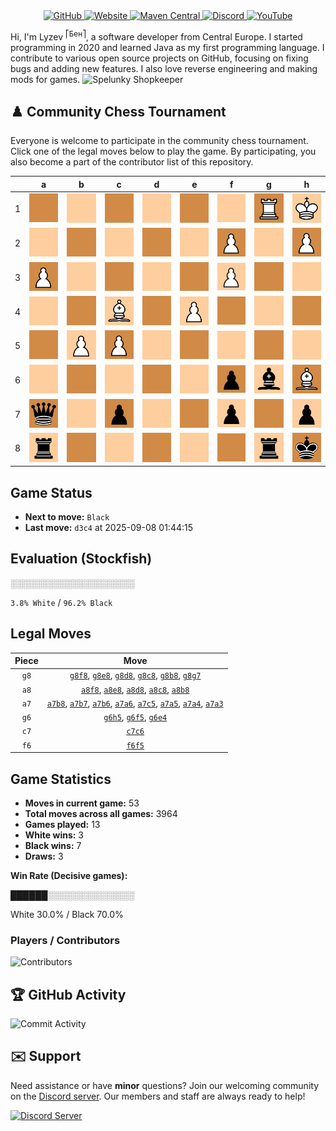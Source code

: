 <div align="center">
    <a href="https://github.com/Lyzev">
        <img src="https://wsrv.nl/?url=https://cdn.jsdelivr.net/npm/@intergrav/devins-badges@3.2.0/assets/cozy-minimal/available/github_vector.svg&w=64&h=64" alt="GitHub">
    </a>
    <a href="https://lyzev.dev">
        <img src="https://wsrv.nl/?url=https://cdn.jsdelivr.net/npm/@intergrav/devins-badges@3.2.0/assets/cozy-minimal/documentation/website_vector.svg&w=64&h=64" alt="Website">
    </a>
    <a href="https://central.sonatype.com/namespace/dev.lyzev.api">
        <img src="https://wsrv.nl/?url=https://cdn.jsdelivr.net/npm/@intergrav/devins-badges@3.2.0/assets/cozy-minimal/available/maven-central_vector.svg&w=64&h=64" alt="Maven Central">
    </a>
    <a href="https://lyzev.dev/discord">
        <img src="https://wsrv.nl/?url=https://cdn.jsdelivr.net/npm/@intergrav/devins-badges@3/assets/cozy-minimal/social/discord-plural_vector.svg&w=64&h=64" alt="Discord">
    </a>
    <a href="https://www.youtube.com/@lyzev">
        <img src="https://wsrv.nl/?url=https://cdn.jsdelivr.net/npm/@intergrav/devins-badges@3.2.0/assets/cozy-minimal/social/youtube-singular_vector.svg&w=64&h=64" alt="YouTube">
    </a>
</div>

[//]: # (23, 08 Mon 2021, 20:00:00)

Hi, I'm Lyzev <sup>⎡Бен⎤</sup>, a software developer from Central Europe. I started programming in 2020 and learned Java as my first programming language. I contribute to various open source projects on GitHub, focusing on fixing bugs and adding new features. I also love reverse engineering and making mods for games. ![Spelunky Shopkeeper](https://static.wikia.nocookie.net/spelunky/images/c/cd/Shopkeeper_HD.png/revision/latest/scale-to-height-down/18)

## :chess_pawn: Community Chess Tournament

Everyone is welcome to participate in the community chess tournament.
Click one of the legal moves below to play the game. By participating, you also become a part of the contributor list of this repository.

|   | a | b | c | d | e | f | g | h |
|---|---|---|---|---|---|---|---|---|
| 1 | ![Square](chess/assets/img/dark/square.svg) | ![Square](chess/assets/img/light/square.svg) | ![Square](chess/assets/img/dark/square.svg) | ![Square](chess/assets/img/light/square.svg) | ![Square](chess/assets/img/dark/square.svg) | ![Square](chess/assets/img/light/square.svg) | ![R](chess/assets/img/dark/white/tower.svg) | ![K](chess/assets/img/light/white/king.svg) |
| 2 | ![Square](chess/assets/img/light/square.svg) | ![Square](chess/assets/img/dark/square.svg) | ![Square](chess/assets/img/light/square.svg) | ![Square](chess/assets/img/dark/square.svg) | ![Square](chess/assets/img/light/square.svg) | ![P](chess/assets/img/dark/white/pawn.svg) | ![Square](chess/assets/img/light/square.svg) | ![P](chess/assets/img/dark/white/pawn.svg) |
| 3 | [![P](chess/assets/img/dark/white/pawn.svg)](https://github.com/Lyzev/Lyzev/issues/new?title=chess%7Ca7a3&body=Click+%27Create%27+to+submit+this+move.) | ![Square](chess/assets/img/light/square.svg) | ![Square](chess/assets/img/dark/square.svg) | ![Square](chess/assets/img/light/square.svg) | ![Square](chess/assets/img/dark/square.svg) | ![P](chess/assets/img/light/white/pawn.svg) | ![Square](chess/assets/img/dark/square.svg) | ![Square](chess/assets/img/light/square.svg) |
| 4 | [![Square](chess/assets/img/light/square.svg)](https://github.com/Lyzev/Lyzev/issues/new?title=chess%7Ca7a4&body=Click+%27Create%27+to+submit+this+move.) | ![Square](chess/assets/img/dark/square.svg) | ![B](chess/assets/img/light/white/bishop.svg) | ![Square](chess/assets/img/dark/square.svg) | [![P](chess/assets/img/light/white/pawn.svg)](https://github.com/Lyzev/Lyzev/issues/new?title=chess%7Cg6e4&body=Click+%27Create%27+to+submit+this+move.) | ![Square](chess/assets/img/dark/square.svg) | ![Square](chess/assets/img/light/square.svg) | ![Square](chess/assets/img/dark/square.svg) |
| 5 | [![Square](chess/assets/img/dark/square.svg)](https://github.com/Lyzev/Lyzev/issues/new?title=chess%7Ca7a5&body=Click+%27Create%27+to+submit+this+move.) | ![P](chess/assets/img/light/white/pawn.svg) | [![P](chess/assets/img/dark/white/pawn.svg)](https://github.com/Lyzev/Lyzev/issues/new?title=chess%7Ca7c5&body=Click+%27Create%27+to+submit+this+move.) | ![Square](chess/assets/img/light/square.svg) | ![Square](chess/assets/img/dark/square.svg) | ![Square](chess/assets/img/light/square.svg) | ![Square](chess/assets/img/dark/square.svg) | [![Square](chess/assets/img/light/square.svg)](https://github.com/Lyzev/Lyzev/issues/new?title=chess%7Cg6h5&body=Click+%27Create%27+to+submit+this+move.) |
| 6 | [![Square](chess/assets/img/light/square.svg)](https://github.com/Lyzev/Lyzev/issues/new?title=chess%7Ca7a6&body=Click+%27Create%27+to+submit+this+move.) | [![Square](chess/assets/img/dark/square.svg)](https://github.com/Lyzev/Lyzev/issues/new?title=chess%7Ca7b6&body=Click+%27Create%27+to+submit+this+move.) | [![Square](chess/assets/img/light/square.svg)](https://github.com/Lyzev/Lyzev/issues/new?title=chess%7Cc7c6&body=Click+%27Create%27+to+submit+this+move.) | ![Square](chess/assets/img/dark/square.svg) | ![Square](chess/assets/img/light/square.svg) | ![p](chess/assets/img/dark/black/pawn.svg) | ![b](chess/assets/img/light/black/bishop.svg) | ![B](chess/assets/img/dark/white/bishop.svg) |
| 7 | ![q](chess/assets/img/dark/black/queen.svg) | [![Square](chess/assets/img/light/square.svg)](https://github.com/Lyzev/Lyzev/issues/new?title=chess%7Ca7b7&body=Click+%27Create%27+to+submit+this+move.) | ![p](chess/assets/img/dark/black/pawn.svg) | ![Square](chess/assets/img/light/square.svg) | ![Square](chess/assets/img/dark/square.svg) | ![p](chess/assets/img/light/black/pawn.svg) | [![Square](chess/assets/img/dark/square.svg)](https://github.com/Lyzev/Lyzev/issues/new?title=chess%7Cg8g7&body=Click+%27Create%27+to+submit+this+move.) | ![p](chess/assets/img/light/black/pawn.svg) |
| 8 | ![r](chess/assets/img/light/black/tower.svg) | ![Square](chess/assets/img/dark/square.svg) | ![Square](chess/assets/img/light/square.svg) | ![Square](chess/assets/img/dark/square.svg) | ![Square](chess/assets/img/light/square.svg) | ![Square](chess/assets/img/dark/square.svg) | ![r](chess/assets/img/light/black/tower.svg) | ![k](chess/assets/img/dark/black/king.svg) |

## Game Status

- **Next to move:** `Black`
- **Last move:** `d3c4` at 2025-09-08 01:44:15

## Evaluation (Stockfish)

░░░░░░░░░░░░░░░░░░░░

`3.8% White` / `96.2% Black`

## Legal Moves

| **Piece** | **Move** |
|:---------:|:--------:|
| `g8` | [`g8f8`](https://github.com/Lyzev/Lyzev/issues/new?title=chess%7Cg8f8&body=Click+%27Create%27+to+submit+this+move.), [`g8e8`](https://github.com/Lyzev/Lyzev/issues/new?title=chess%7Cg8e8&body=Click+%27Create%27+to+submit+this+move.), [`g8d8`](https://github.com/Lyzev/Lyzev/issues/new?title=chess%7Cg8d8&body=Click+%27Create%27+to+submit+this+move.), [`g8c8`](https://github.com/Lyzev/Lyzev/issues/new?title=chess%7Cg8c8&body=Click+%27Create%27+to+submit+this+move.), [`g8b8`](https://github.com/Lyzev/Lyzev/issues/new?title=chess%7Cg8b8&body=Click+%27Create%27+to+submit+this+move.), [`g8g7`](https://github.com/Lyzev/Lyzev/issues/new?title=chess%7Cg8g7&body=Click+%27Create%27+to+submit+this+move.) |
| `a8` | [`a8f8`](https://github.com/Lyzev/Lyzev/issues/new?title=chess%7Ca8f8&body=Click+%27Create%27+to+submit+this+move.), [`a8e8`](https://github.com/Lyzev/Lyzev/issues/new?title=chess%7Ca8e8&body=Click+%27Create%27+to+submit+this+move.), [`a8d8`](https://github.com/Lyzev/Lyzev/issues/new?title=chess%7Ca8d8&body=Click+%27Create%27+to+submit+this+move.), [`a8c8`](https://github.com/Lyzev/Lyzev/issues/new?title=chess%7Ca8c8&body=Click+%27Create%27+to+submit+this+move.), [`a8b8`](https://github.com/Lyzev/Lyzev/issues/new?title=chess%7Ca8b8&body=Click+%27Create%27+to+submit+this+move.) |
| `a7` | [`a7b8`](https://github.com/Lyzev/Lyzev/issues/new?title=chess%7Ca7b8&body=Click+%27Create%27+to+submit+this+move.), [`a7b7`](https://github.com/Lyzev/Lyzev/issues/new?title=chess%7Ca7b7&body=Click+%27Create%27+to+submit+this+move.), [`a7b6`](https://github.com/Lyzev/Lyzev/issues/new?title=chess%7Ca7b6&body=Click+%27Create%27+to+submit+this+move.), [`a7a6`](https://github.com/Lyzev/Lyzev/issues/new?title=chess%7Ca7a6&body=Click+%27Create%27+to+submit+this+move.), [`a7c5`](https://github.com/Lyzev/Lyzev/issues/new?title=chess%7Ca7c5&body=Click+%27Create%27+to+submit+this+move.), [`a7a5`](https://github.com/Lyzev/Lyzev/issues/new?title=chess%7Ca7a5&body=Click+%27Create%27+to+submit+this+move.), [`a7a4`](https://github.com/Lyzev/Lyzev/issues/new?title=chess%7Ca7a4&body=Click+%27Create%27+to+submit+this+move.), [`a7a3`](https://github.com/Lyzev/Lyzev/issues/new?title=chess%7Ca7a3&body=Click+%27Create%27+to+submit+this+move.) |
| `g6` | [`g6h5`](https://github.com/Lyzev/Lyzev/issues/new?title=chess%7Cg6h5&body=Click+%27Create%27+to+submit+this+move.), [`g6f5`](https://github.com/Lyzev/Lyzev/issues/new?title=chess%7Cg6f5&body=Click+%27Create%27+to+submit+this+move.), [`g6e4`](https://github.com/Lyzev/Lyzev/issues/new?title=chess%7Cg6e4&body=Click+%27Create%27+to+submit+this+move.) |
| `c7` | [`c7c6`](https://github.com/Lyzev/Lyzev/issues/new?title=chess%7Cc7c6&body=Click+%27Create%27+to+submit+this+move.) |
| `f6` | [`f6f5`](https://github.com/Lyzev/Lyzev/issues/new?title=chess%7Cf6f5&body=Click+%27Create%27+to+submit+this+move.) |

## Game Statistics

- **Moves in current game:** 53
- **Total moves across all games:** 3964
- **Games played:** 13
- **White wins:** 3
- **Black wins:** 7
- **Draws:** 3

**Win Rate (Decisive games):**

██████░░░░░░░░░░░░░░

White 30.0% / Black 70.0%


### Players / Contributors
![Contributors](https://readme-contribs.as93.net/contributors/Lyzev/Lyzev)

## :trophy: GitHub Activity

![Commit Activity](https://lyzev.dev/assets/img/Lyzev.svg)

## :envelope: Support

Need assistance or have **minor** questions? Join our welcoming community on
the [Discord server](https://lyzev.dev/discord). Our members and staff are always ready to help!

[![Discord Server](https://cdn.jsdelivr.net/npm/@intergrav/devins-badges@3/assets/cozy/social/discord-plural_vector.svg)](https://lyzev.dev/discord)
